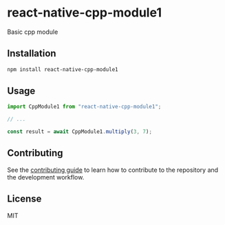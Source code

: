# react-native-cpp-module1

Basic cpp module

## Installation

```sh
npm install react-native-cpp-module1
```

## Usage

```js
import CppModule1 from "react-native-cpp-module1";

// ...

const result = await CppModule1.multiply(3, 7);
```

## Contributing

See the [contributing guide](CONTRIBUTING.md) to learn how to contribute to the repository and the development workflow.

## License

MIT

